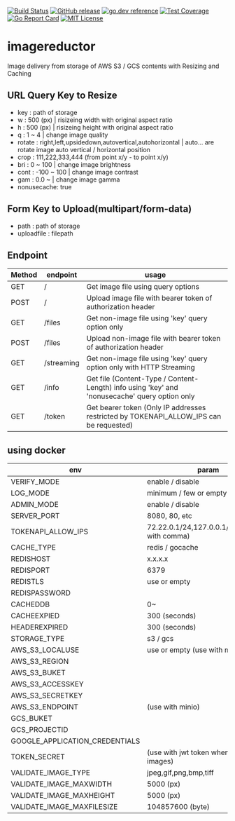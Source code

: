 [![Build Status](https://travis-ci.org/howood/imagereductor.svg?branch=master)](https://travis-ci.org/howood/imagereductor)
[![GitHub release](http://img.shields.io/github/release/howood/imagereductor.svg?style=flat-square)][release]
[![go.dev reference](https://img.shields.io/badge/go.dev-reference-007d9c?logo=go&logoColor=white&style=flat-square)](https://pkg.go.dev/github.com/howood/imagereductor)
[![Test Coverage](https://api.codeclimate.com/v1/badges/00e0b66cf675d519a2a8/test_coverage)](https://codeclimate.com/github/howood/imagereductor/test_coverage)
[![Go Report Card](https://goreportcard.com/badge/github.com/howood/imagereductor)](https://goreportcard.com/report/github.com/howood/imagereductor)
[![MIT License](http://img.shields.io/badge/license-MIT-blue.svg?style=flat-square)][license]

[release]: https://github.com/howood/imagereductor/releases
[license]: https://github.com/howood/imagereductor/blob/master/LICENSE

# imagereductor

Image delivery from storage of AWS S3 / GCS contents with Resizing and Caching

## URL Query Key to Resize

* key : path of storage
* w : 500 (px)  | risizeing width with original aspect ratio
* h : 500 (px) | risizeing height with original aspect ratio
* q : 1 ~ 4      | change image quality
* rotate : right,left,upsidedown,autovertical,autohorizontal  | auto... are rotate image auto vertical / horizontal position
* crop : 111,222,333,444 (from point x/y - to point x/y)
* bri : 0 ~ 100   | change image brightness
* cont : -100 ~ 100   | change image contrast
* gam : 0.0 ~     | change image gamma
* nonusecache: true

## Form Key to Upload(multipart/form-data)

* path : path of storage
* uploadfile : filepath

## Endpoint
| Method        | endpoint          | usage          |
| --------------- |---------------|---------------|
| GET | / | Get image file using query options |
| POST | / | Upload image file with bearer token of authorization header|
| GET | /files | Get non-image file using 'key' query option only |
| POST | /files | Upload non-image file with bearer token of authorization header|
| GET | /streaming | Get non-image file using 'key' query option only with HTTP Streaming |
| GET | /info | Get file (Content-Type / Content-Length) info using 'key' and 'nonusecache' query option only |
| GET | /token | Get bearer token (Only IP addresses restricted by TOKENAPI_ALLOW_IPS can be requested) |

## using docker

| env        | param          |
| --------------- |---------------|
| VERIFY_MODE |enable / disable |
| LOG_MODE |minimum / few or empty |
| ADMIN_MODE |enable / disable |
| SERVER_PORT |8080, 80, etc |
| TOKENAPI_ALLOW_IPS |72.22.0.1/24,127.0.0.1/32(separate with comma) |
| CACHE_TYPE |redis / gocache |
| REDISHOST |x.x.x.x |
| REDISPORT |6379 |
| REDISTLS |use or empty |
| REDISPASSWORD | |
| CACHEDDB |0~ |
| CACHEEXPIED |300 (seconds) |
| HEADEREXPIRED |300 (seconds) |
| STORAGE_TYPE |s3 / gcs |
| AWS_S3_LOCALUSE |use or empty (use with minio) |
| AWS_S3_REGION | |
| AWS_S3_BUKET | |
| AWS_S3_ACCESSKEY | |
| AWS_S3_SECRETKEY | |
| AWS_S3_ENDPOINT |(use with minio) |
| GCS_BUKET | |
| GCS_PROJECTID | |
| GOOGLE_APPLICATION_CREDENTIALS | |
| TOKEN_SECRET |(use with jwt token when upload images) |
| VALIDATE_IMAGE_TYPE | jpeg,gif,png,bmp,tiff |
| VALIDATE_IMAGE_MAXWIDTH |5000 (px) |
| VALIDATE_IMAGE_MAXHEIGHT |5000 (px) |
| VALIDATE_IMAGE_MAXFILESIZE |104857600 (byte) |

